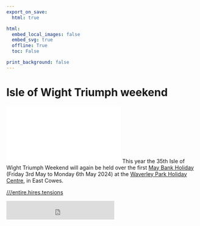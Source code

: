 ```yaml
---
export_on_save:
  html: true

html:
  embed_local_images: false
  embed_svg: true
  offline: True
  toc: False

print_background: false
---
```


# Isle of Wight Triumph weekend
![menubar](/dev/menubar.md)
This year the 35th Isle of Wight Triumph Weekend will again be held over the first [May Bank Holiday](/iow.ics) (Friday 3rd May to Monday 6th May 2024) at the [Waverley Park Holiday Centre](https://www.waverleypark.co.uk/), in East Cowes.

[///entire.hires.tensions](https://w3w.co/entire.hires.tensions)

<iframe src="https://free.timeanddate.com/countdown/i96aulz5/n2478/cf12/cm0/cu2/ct0/cs1/ca0/co1/cr0/ss0/cac000/cpc000/pcfff/tcfff/fs100/szw320/szh135/tatTime%20till%20IOW%20TSSC%20Triumph%20Weekend/tac000/tptTime%20since%20Event%20started%20in/tpc000/iso2024-05-06T00:00:00" allowtransparency="true" frameborder="0" width="283" height="49"></iframe>
